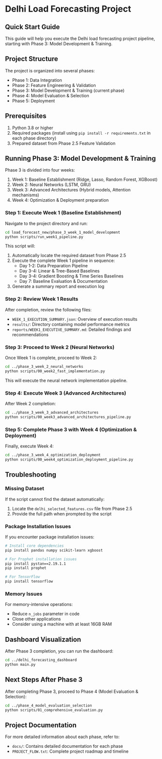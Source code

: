# Delhi Load Forecasting Project

## Quick Start Guide

This guide will help you execute the Delhi load forecasting project pipeline, starting with Phase 3: Model Development & Training.

## Project Structure

The project is organized into several phases:
- Phase 1: Data Integration
- Phase 2: Feature Engineering & Validation
- Phase 3: Model Development & Training (current phase)
- Phase 4: Model Evaluation & Selection
- Phase 5: Deployment

## Prerequisites

1. Python 3.8 or higher
2. Required packages (install using `pip install -r requirements.txt` in each phase directory)
3. Prepared dataset from Phase 2.5 Feature Validation

## Running Phase 3: Model Development & Training

Phase 3 is divided into four weeks:
1. Week 1: Baseline Establishment (Ridge, Lasso, Random Forest, XGBoost)
2. Week 2: Neural Networks (LSTM, GRU)
3. Week 3: Advanced Architectures (Hybrid models, Attention mechanisms)
4. Week 4: Optimization & Deployment preparation

### Step 1: Execute Week 1 (Baseline Establishment)

Navigate to the project directory and run:

```bash
cd load_forecast_new/phase_3_week_1_model_development
python scripts/run_week1_pipeline.py
```

This script will:
1. Automatically locate the required dataset from Phase 2.5
2. Execute the complete Week 1 pipeline in sequence:
   - Day 1-2: Data Preparation Pipeline
   - Day 3-4: Linear & Tree-Based Baselines
   - Day 3-4: Gradient Boosting & Time Series Baselines
   - Day 7: Baseline Evaluation & Documentation
3. Generate a summary report and execution log

### Step 2: Review Week 1 Results

After completion, review the following files:
- `WEEK_1_EXECUTION_SUMMARY.json`: Overview of execution results
- `results/`: Directory containing model performance metrics
- `reports/WEEK1_EXECUTIVE_SUMMARY.md`: Detailed findings and recommendations

### Step 3: Proceed to Week 2 (Neural Networks)

Once Week 1 is complete, proceed to Week 2:

```bash
cd ../phase_3_week_2_neural_networks
python scripts/00_week2_fast_implementation.py
```

This will execute the neural network implementation pipeline.

### Step 4: Execute Week 3 (Advanced Architectures)

After Week 2 completion:

```bash
cd ../phase_3_week_3_advanced_architectures
python scripts/00_week3_advanced_architectures_pipeline.py
```

### Step 5: Complete Phase 3 with Week 4 (Optimization & Deployment)

Finally, execute Week 4:

```bash
cd ../phase_3_week_4_optimization_deployment
python scripts/00_week4_optimization_deployment_pipeline.py
```

## Troubleshooting

### Missing Dataset
If the script cannot find the dataset automatically:
1. Locate the `delhi_selected_features.csv` file from Phase 2.5
2. Provide the full path when prompted by the script

### Package Installation Issues
If you encounter package installation issues:

```bash
# Install core dependencies
pip install pandas numpy scikit-learn xgboost

# For Prophet installation issues
pip install pystan==2.19.1.1
pip install prophet

# For TensorFlow
pip install tensorflow
```

### Memory Issues
For memory-intensive operations:
- Reduce `n_jobs` parameter in code
- Close other applications
- Consider using a machine with at least 16GB RAM

## Dashboard Visualization

After Phase 3 completion, you can run the dashboard:

```bash
cd ../delhi_forecasting_dashboard
python main.py
```

## Next Steps After Phase 3

After completing Phase 3, proceed to Phase 4 (Model Evaluation & Selection):

```bash
cd ../phase_4_model_evaluation_selection
python scripts/01_comprehensive_evaluation.py
```

## Project Documentation

For more detailed information about each phase, refer to:
- `docs/`: Contains detailed documentation for each phase
- `PROJECT_FLOW.txt`: Complete project roadmap and timeline